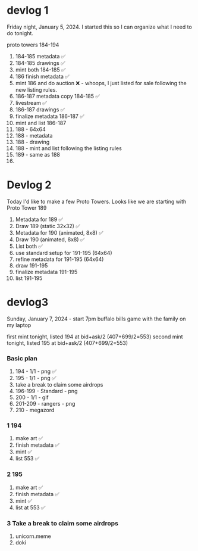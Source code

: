 # devlog 1
Friday night, January 5, 2024.
I started this so I can organize what I need to do tonight.

proto towers 184-194

1. 184-185 metadata ✅
2. 184-185 drawings ✅
3. mint both 184-185 ✅
4. 186 finish metadata ✅
5. mint 186 and do auction ❌ - whoops, I just listed for sale following the new listing rules.
6. 186-187 metadata copy 184-185 ✅
7. livestream ✅
8. 186-187 drawings ✅
10. finalize metadata 186-187 ✅
11. mint and list 186-187 
12. 188 - 64x64
13. 188 - metadata
14. 188 - drawing
15. 188 - mint and list following the listing rules
16. 189 - same as 188
17. 

# Devlog 2
Today I'd like to make a few Proto Towers.
Looks like we are starting with Proto Tower 189

1. Metadata for 189 ✅
2. Draw 189 (static 32x32) ✅
3. Metadata for 190 (animated, 8x8) ✅
4. Draw 190 (animated, 8x8) ✅
5. List both ✅
6. use standard setup for 191-195 (64x64)
7. refine metadata for 191-195 (64x64)
8. draw 191-195
9. finalize metadata 191-195
10. list 191-195

# devlog3
Sunday, January 7, 2024 - start 7pm
buffalo bills game with the family
on my laptop

first mint tonight, listed 194 at bid+ask/2 (407+699/2=553)
second mint tonight, listed 195 at bid+ask/2 (407+699/2=553)

### Basic plan
1. 194 - 1/1 - png ✅
2. 195 - 1/1 - png ✅
3. take a break to claim some airdrops
4. 196-199 - Standard - png
5. 200 - 1/1 - gif
6. 201-209 - rangers - png
7. 210 - megazord

### 1 194
1. make art ✅
2. finish metadata ✅
3. mint ✅
4. list 553 ✅

### 2 195
1. make art ✅
2. finish metadata ✅
3. mint ✅
4. list at 553 ✅ 

### 3 Take a break to claim some airdrops
1. unicorn.meme
2. doki


